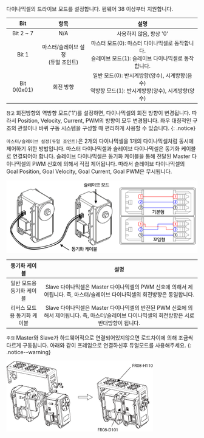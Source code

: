 다이나믹셀의 드라이브 모드를 설정합니다. 펌웨어 38 이상부터 지원합니다.

|Bit|항목|설명|
| :---: | :---: | :---: |
|Bit 2 ~ 7|N/A|사용하지 않음, 항상 '0'|
|Bit 1|마스터/슬레이브 설정<br />(듀얼 조인트)|마스터 모드(0): 마스터 다이나믹셀로 동작합니다.<br />슬레이브 모드(1): 슬레이브 다이나믹셀로 동작합니다.|
|Bit 0(0x01)|회전 방향|일반 모드(0): 반시계방향(양수), 시계방향(음수)<br />역방향 모드(1): 반시계방향(양수), 시계방향(양수)|

`참고` 회전방향의 역방향 모드('1')를 설정하면, 다이나믹셀의 회전 방향이 변경됩니다. 따라서 Position, Velocity, Current, PWM의 방향이 모두 변경됩니다. 좌우 대칭적인 구조의 관절이나 바퀴 구동 시스템을 구성할 때 편리하게 사용할 수 있습니다.
{: .notice}

`마스터/슬레이브 설정(듀얼 조인트)`은 2개의 다이나믹셀을 1개의 다이나믹셀처럼 동시에 제어하기 위한 방법입니다. 마스터 다이나믹셀과 슬레이브 다이나믹셀은 동기화 케이블로 연결되어야 합니다. 슬레이브 다이나믹셀은 동기화 케이블을 통해 전달된 Master 다이나믹셀의 PWM 신호에 의해서 직접 제어됩니다. 따라서 슬레이브 다이나믹셀의 Goal Position, Goal Velocity, Goal Current, Goal PWM은 무시됩니다.

![](/assets/images/dxl/ex/ex-106_dual_kr.png)

|동기화 케이블|설명|
| :---: | :---: |
|일반 모드용 동기화 케이블|Slave 다이나믹셀은 Master 다이나믹셀의 PWM 신호에 의해서 제어됩니다. 즉, 마스터/슬레이브 다이나믹셀의 회전방향은 동일합니다.|
|리버스 모드용 동기화 케이블|Slave 다이나믹셀은 Master 다이나믹셀의 반전된 PWM 신호에 의해서 제어됩니다. 즉, 마스터/슬레이브 다이나믹셀의 회전방향은 서로 반대방향이 됩니다.|

`주의` Master와 Slave가 하드웨어적으로 연결되어있지않으면 로드차이에 의해 조금씩 다르게 구동됩니다. 아래와 같이 프레임으로 연결하신후 듀얼모드를 사용해주세요.
{: .notice--warning}

![](/assets/images/dxl/ex/ex-106+_fr08-h110_fr08-d101.png)
